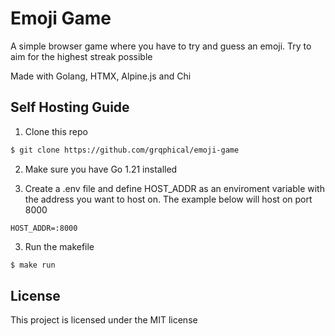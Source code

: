 # Emoji Game

A simple browser game where you have to try and guess an emoji. Try to aim for the highest streak possible

Made with Golang, HTMX, Alpine.js and Chi

## Self Hosting Guide

1. Clone this repo

```bash
$ git clone https://github.com/grqphical/emoji-game
```

2. Make sure you have Go 1.21 installed

3. Create a .env file and define HOST_ADDR as an enviroment variable with the address you want to host on. The example below will host on port 8000

```
HOST_ADDR=:8000
```

3. Run the makefile

```bash
$ make run
```

## License

This project is licensed under the MIT license
